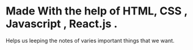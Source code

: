 # Made With the help of HTML, CSS , Javascript , React.js .
Helps us leeping the notes of varies important things that we want.
